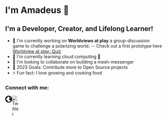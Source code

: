 # I'm Amadeus 👋

## I'm a Developer, Creator, and Lifelong Learner!

- 🔭 I'm currently working on **Worldviews at play** a group-discussion game to challenge a polarizing world.
 -- Check out a first prototype here [Worldview at play: Quiz](https://worldview-quiz-seven.vercel.app)
- 🌱 I'm currently learning cloud computing 🤣
- 👯 I'm looking to collaborate on building a mesh-messenger
- 🥅 2023 Goals: Contribute more to Open Source projects
- ⚡ Fun fact: I love growing and cooking food 

### Connect with me:

[<img align="left" alt="your-website.com" width="22px" src="https://raw.githubusercontent.com/iconic/open-iconic/master/svg/globe.svg" />][website]
[<img align="left" alt="Twitter" width="22px" src="https://raw.githubusercontent.com/johan/svg-cleanups/master/logos/twitter.svg" />][twitter]

[website]: https://www.kitela.de
[twitter]: https://twitter.com/SalyOcean
